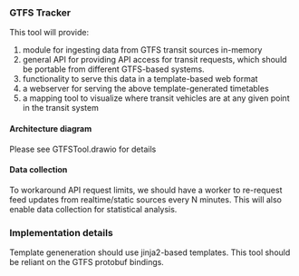 ### GTFS Tracker

This tool will provide:
1. module for ingesting data from GTFS transit sources in-memory
2. general API for providing API access for transit requests, which should be portable from different GTFS-based systems.
3. functionality to serve this data in a template-based web format
4. a webserver for serving the above template-generated timetables
5. a mapping tool to visualize where transit vehicles are at any given point in the transit system

#### Architecture diagram
Please see GTFSTool.drawio for details

#### Data collection
To workaround API request limits, we should have a worker to re-request feed updates from realtime/static sources every N minutes. This will also enable data collection for statistical analysis.

### Implementation details

Template geneneration should use jinja2-based templates.
This tool should be reliant on the GTFS protobuf bindings.
